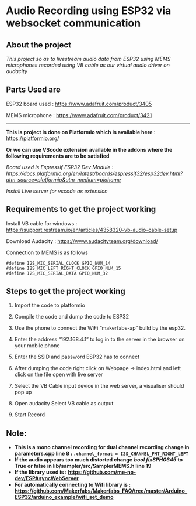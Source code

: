 # Audio Recording using ESP32 via websocket communication

## About the project


*This project so as to livestream audio data from ESP32 using MEMS microphones recorded using VB cable as our virtual audio driver on audacity*


## Parts Used are 

ESP32 board used : https://www.adafruit.com/product/3405

MEMS microphone : https://www.adafruit.com/product/3421

-------



**This is project is done on Platformio which is available here**  :  https://platformio.org/

**Or we can use VScode extension available in the addons where the following requirements are to be satisfied**

*Board used is Espressif ESP32 Dev Module : https://docs.platformio.org/en/latest/boards/espressif32/esp32dev.html?utm_source=platformio&utm_medium=piohome*

*Install Live server for vscode as extension*



## Requirements to get the project working

Install VB cable for windows : https://support.restream.io/en/articles/4358320-vb-audio-cable-setup

Download Audacity : https://www.audacityteam.org/download/

Connection to MEMS is as follows

```
#define I2S_MIC_SERIAL_CLOCK GPIO_NUM_14
#define I2S_MIC_LEFT_RIGHT_CLOCK GPIO_NUM_15
#define I2S_MIC_SERIAL_DATA GPIO_NUM_32
```

## Steps to get the project working


1) Import the code to platformio 

2) Compile the code and dump the code to ESP32

3) Use the phone to connect the WiFi “makerfabs-ap” build by the esp32.

4) Enter the address “192.168.4.1” to log in to the server in the browser on your mobile phone 

5) Enter the SSID and password ESP32 has to connect

6) After dumping the code right click on Webpage -> index.html and left click on the file open with live server

7) Select the VB Cable input device in the web server, a visualiser should pop up

8) Open audacity Select VB cable as output

9) Start Record



## Note:
-	**This is a mono channel recording for dual channel recording change in parameters.cpp line 8 : ```.channel_format = I2S_CHANNEL_FMT_RIGHT_LEFT```** 
- **If the audio appears too much distorted change** ***bool fixSPH0645*** **to True or false in lib/sampler/src/SamplerMEMS.h line 19**
- **If the library used is : https://github.com/me-no-dev/ESPAsyncWebServer**
- **For automatically connecting to Wifi library is : https://github.com/Makerfabs/Makerfabs_FAQ/tree/master/Arduino_ESP32/arduino_example/wifi_set_demo**

